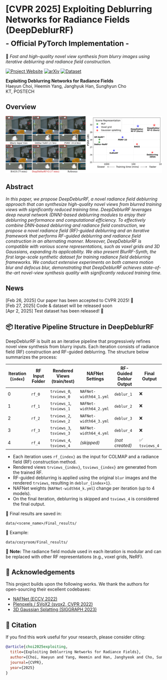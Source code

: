 # [CVPR 2025] Exploiting Deblurring Networks for Radiance Fields (DeepDeblurRF)<br><sub>- Official PyTorch Implementation -</sub>  
🎯 *Fast and high-quality novel view synthesis from blurry images using iterative deblurring and radiance field construction.*

[![Project Website](https://img.shields.io/badge/Project--blue)](https://haeyun-choi.github.io/DDRF_page/)
[![arXiv](https://img.shields.io/badge/arXiv--b31b1b.svg)](https://arxiv.org/abs/2502.14454)
[![Dataset](https://img.shields.io/badge/Dataset--green)](https://drive.google.com/drive/folders/12t5J8VW102c2eXuj90RY9nVw5Uyv2YQ8)

**Exploiting Deblurring Networks for Radiance Fields**  
Haeyun Choi, Heemin Yang, Janghyuk Han, Sunghyun Cho  
KT, POSTECH

## Overview
![Teaser image](./assets/teaser.png)

## Abstract
*In this paper, we propose DeepDeblurRF, a novel radiance field deblurring approach that can synthesize high-quality novel views from blurred training views with significantly reduced training time. DeepDeblurRF leverages deep neural network (DNN)-based deblurring modules to enjoy their deblurring performance and computational efficiency. To effectively combine DNN-based deblurring and radiance field construction, we propose a novel radiance field (RF)-guided deblurring and an iterative framework that performs RF-guided deblurring and radiance field construction in an alternating manner. Moreover, DeepDeblurRF is compatible with various scene representations, such as voxel grids and 3D Gaussians, expanding its applicability. We also present BlurRF-Synth, the first large-scale synthetic dataset for training radiance field deblurring frameworks. We conduct extensive experiments on both camera motion blur and defocus blur, demonstrating that DeepDeblurRF achieves state-of-the-art novel-view synthesis quality with significantly reduced training time.*

## News  
[Feb 26, 2025] Our paper has been accepted to CVPR 2025! 🎉  
[Feb 27, 2025] Code & dataset will be released soon  
[Apr 2, 2025] Test dataset has been released! 🚀

## 📦 Iterative Pipeline Structure in DeepDeblurRF

DeepDeblurRF is built as an iterative pipeline that progressively refines novel view synthesis from blurry inputs. Each iteration consists of radiance field (RF) construction and RF-guided deblurring. The structure below summarizes the process:

| Iteration (`index`) | RF Input Folder | Rendered Views (train/test) | NAFNet Settings       | RF-Guided Deblur Output | Final Output         |
|---------------------|------------------|-------------------------------|----------------------------|--------------------------|-----------------------|
| 0                   | `rf_0`           | `trviews_0`, `tsviews_0`     | `NAFNet-width64_1.yml`     | `deblur_1`               | ❌                    |
| 1                   | `rf_1`           | `trviews_1`, `tsviews_1`     | `NAFNet-width64_2.yml`     | `deblur_2`               | ❌                    |
| 2                   | `rf_2`           | `trviews_2`, `tsviews_2`     | `NAFNet-width64_3.yml`     | `deblur_3`               | ❌                    |
| 3                   | `rf_3`           | `trviews_3`, `tsviews_3`     | `NAFNet-width64_4.yml`     | `deblur_4`               | ❌                    |
| 4                   | `rf_4`           | `trviews_4`, `tsviews_4`     | *(skipped)*                | *(not created)*          | ✅ `tsviews_4`         |

- Each iteration uses `rf_{index}` as the input for COLMAP and a radiance field (RF) construction method.
- Rendered views `trviews_{index}`, `tsviews_{index}` are generated from the trained RF.
- RF-guided deblurring is applied using the original `blur` images and the rendered `trviews`, resulting in `deblur_{index+1}`.
- NAFNet weights (`NAFNet-width64_k.yml`) change per iteration (up to 4 models).
- On the final iteration, deblurring is skipped and `tsviews_4` is considered the final output.

📁 Final results are saved in:
```
data/<scene_name>/Final_results/
```

📁 Example:
```
data/cozyroom/Final_results/
```

🔄 **Note:** The radiance field module used in each iteration is modular and can be replaced with other RF representations (e.g., voxel grids, NeRF). 

## 🙏 Acknowledgements

This project builds upon the following works. We thank the authors for open-sourcing their excellent codebases:

- [NAFNet (ECCV 2022)](https://github.com/megvii-research/NAFNet)
- [Plenoxels / SVoX2 (svox2, CVPR 2022)](https://github.com/sxyu/svox2)
- [3D Gaussian Splatting (SIGGRAPH 2023)](https://github.com/graphdeco-inria/gaussian-splatting)

## 📖 Citation

If you find this work useful for your research, please consider citing:

```bibtex
@article{choi2025exploiting,
  title={Exploiting Deblurring Networks for Radiance Fields},
  author={Choi, Haeyun and Yang, Heemin and Han, Janghyeok and Cho, Sunghyun},
  journal={CVPR},
  year={2025}
}
```
